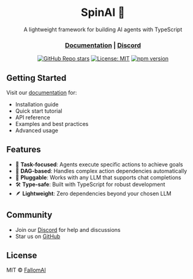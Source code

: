 <div align="center">
<h1>SpinAI 🤖</h1>

A lightweight framework for building AI agents with TypeScript

<h3>

[Documentation](https://docs.spinai.dev) | [Discord](https://discord.gg/BFy7hMpT)

</h3>

[![GitHub Repo stars](https://img.shields.io/github/stars/Fallomai/spinai)](https://github.com/Fallomai/spinai)
[![License: MIT](https://img.shields.io/badge/License-MIT-green.svg)](https://opensource.org/licenses/MIT)
[![npm version](https://badge.fury.io/js/spinai.svg)](https://www.npmjs.com/package/spinai)

</div>

## Getting Started

Visit our [documentation](https://docs.spinai.dev) for:
- Installation guide
- Quick start tutorial
- API reference
- Examples and best practices
- Advanced usage

## Features

- 🎯 **Task-focused**: Agents execute specific actions to achieve goals
- 🔄 **DAG-based**: Handles complex action dependencies automatically
- 🔌 **Pluggable**: Works with any LLM that supports chat completions
- 🛠️ **Type-safe**: Built with TypeScript for robust development
- 🪶 **Lightweight**: Zero dependencies beyond your chosen LLM

## Community

- Join our [Discord](https://discord.gg/BFy7hMpT) for help and discussions
- Star us on [GitHub](https://github.com/Fallomai/spinai)

## License

MIT © [FallomAI](https://github.com/Fallomai)
